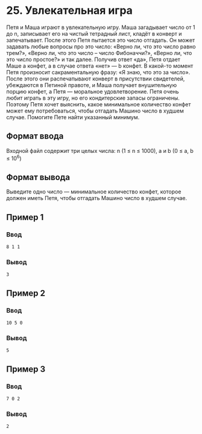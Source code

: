 # 25. Увлекательная игра

Петя и Маша играют в увлекательную игру. Маша загадывает число от 1 до n, записывает его на чистый тетрадный лист,
кладёт в конверт и запечатывает. После этого Петя пытается это число отгадать. Он может задавать любые вопросы про это
число: «Верно ли, что это число равно трем?», «Верно ли, что это число – число Фибоначчи?», «Верно ли, что это число
простое?» и так далее. Получив ответ «да», Петя отдает Маше a конфет, а в случае ответа «нет» — b конфет.
В какой-то момент Петя произносит сакраментальную фразу: «Я знаю, что это за число». После этого они распечатывают
конверт в присутствии свидетелей, убеждаются в Петиной правоте, и Маша получает внушительную порцию конфет, а Петя —
моральное удовлетворение.
Петя очень любит играть в эту игру, но его кондитерские запасы ограничены. Поэтому Петя хочет выяснить, какое
минимальное количество конфет может ему потребоваться, чтобы отгадать Машино число в худшем случае. Помогите Пете найти
указанный минимум.

## Формат ввода

Входной файл содержит три целых числа: n (1 ≤ n ≤ 1000), a и b (0 ≤ a, b ≤ 10<sup>6</sup>)

## Формат вывода

Выведите одно число — минимальное количество конфет, которое должен иметь Петя, чтобы отгадать Машино число в худшем
случае.

## Пример 1

### Ввод

    8 1 1

### Вывод

    3

## Пример 2

### Ввод

    10 5 0

### Вывод

    5

## Пример 3

### Ввод

    7 0 2

### Вывод

    2

